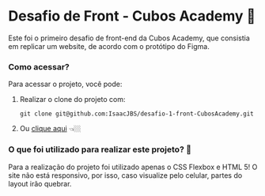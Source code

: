 # Desafio de Front - Cubos Academy 📗

Este foi o primeiro desafio de front-end da Cubos Academy, que consistia em replicar um website, de acordo com o protótipo do Figma.

### Como acessar?

Para acessar o projeto, você pode:

1. Realizar o clone do projeto com:

   ```
   git clone git@github.com:IsaacJBS/desafio-1-front-CubosAcademy.git
   ```

2. Ou [clique aqui](https://isaacjbs.github.io/desafio-1-front-CubosAcademy/index.html) 👈🏼

### O que foi utilizado para realizar este projeto? 🤔

Para a realização do projeto foi utilizado apenas o CSS Flexbox e HTML 5! O site não está responsivo, por isso, caso visualize pelo celular, partes do layout irão quebrar.
